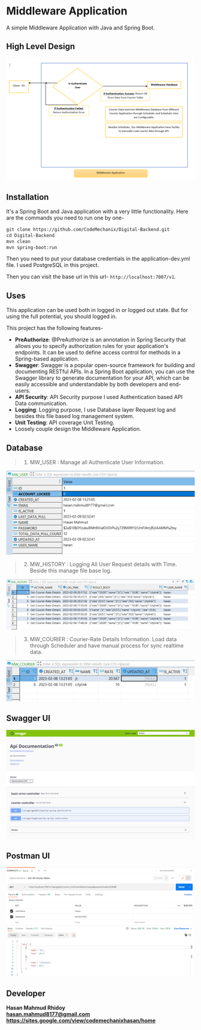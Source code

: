 # Middleware Application

A simple Middleware Application with Java and Spring Boot.

## High Level Design

![USER_TABLE](https://raw.githubusercontent.com/CodeMechanix/Digital-Backend/main/images/Middleware_Application_High_Level_Design.PNG)

## Installation

It's a Spring Boot and Java application with a very little functionality. Here are the commands you need to run one by
one-

```
git clone https://github.com/CodeMechanix/Digital-Backend.git
cd Digital-Backend
mvn clean
mvn spring-boot:run
```

Then you need to put your database credentials in the application-dev.yml file. I used PostgreSQL in this project.

Then you can visit the base url in this url- `http://localhost:7007/v1`.

## Uses

This application can be used both in logged in or logged out state. But for using the full potential, you should logged
in.

This project has the following features-

- **PreAuthorize**: @PreAuthorize is an annotation in Spring Security that allows you to specify authorization rules for
  your application's endpoints. It can be used to define access control for methods in a Spring-based application.
- **Swagger**: Swagger is a popular open-source framework for building and documenting RESTful APIs. In a Spring Boot
  application, you can use the Swagger library to generate documentation for your API, which can be easily accessible
  and understandable by both developers and end-users.
- **API Security**: API Security purpose I used Authentication based API Data communication.
- **Logging**: Logging purpose, I use Database layer Request log and besides this file based log management system.
- **Unit Testing**: API coverage Unit Testing.
- Loosely couple design the Middleware Application.

## Database

> 1. MW_USER : Manage all Authenticate User Information.

![USER_TABLE](https://raw.githubusercontent.com/CodeMechanix/Digital-Backend/main/images/USER_TABLE.PNG)

> 2. MW_HISTORY : Logging All User Request details with Time. Beside this manage file base log. 

![HISTORY_TABLE](https://raw.githubusercontent.com/CodeMechanix/Digital-Backend/main/images/HISTORY_TABLE.PNG)

> 3. MW_COURIER : Courier-Rate Details Information. Load data through Scheduler and have manual process for sync
     realtime data.

![COURIER_TABLE](https://raw.githubusercontent.com/CodeMechanix/Digital-Backend/main/images/COURIER_TABLE.PNG)

## Swagger UI

![Swagger UI](https://raw.githubusercontent.com/CodeMechanix/Digital-Backend/main/images/Swagger-UI.PNG)

## Postman UI
![Postman UI](https://raw.githubusercontent.com/CodeMechanix/Digital-Backend/main/images/Postman-UI.PNG)

## Developer

**Hasan Mahmud Rhidoy<br>
hasan.mahmud8177@gmail.com<br>
<https://sites.google.com/view/codemechanixhasan/home>**